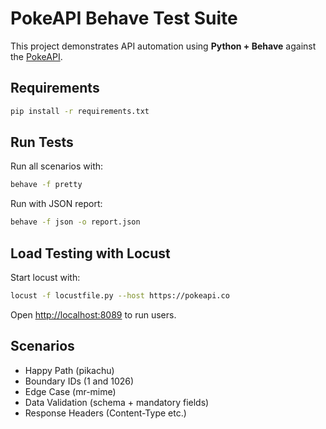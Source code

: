 # PokeAPI Behave Test Suite

This project demonstrates API automation using **Python + Behave** against the [PokeAPI](https://pokeapi.co).

## Requirements
```bash
pip install -r requirements.txt
```

## Run Tests
Run all scenarios with:
```bash
behave -f pretty
```

Run with JSON report:
```bash
behave -f json -o report.json
```

## Load Testing with Locust
Start locust with:
```bash
locust -f locustfile.py --host https://pokeapi.co
```
Open [http://localhost:8089](http://localhost:8089) to run users.

## Scenarios
- Happy Path (pikachu)
- Boundary IDs (1 and 1026)
- Edge Case (mr-mime)
- Data Validation (schema + mandatory fields)
- Response Headers (Content-Type etc.)

